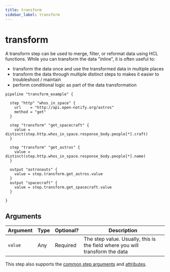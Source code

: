 ```yaml
---
title: transform
sidebar_label: transform
---
```



# transform

A transform step can be used to merge, filter, or reformat data using HCL functions.  While you can transform the data "inline", it is often useful to:
  - transform the data once and use the transformed data in multiple places
  - transform the data through multiple distinct steps to makes it easier to troubleshoot / maintain
  - perform conditional logic as part of the data transformation

```hcl
pipeline "transform_example" {

  step "http" "whos_in_space" {
    url    = "http://api.open-notify.org/astros"
    method = "get"
  }

  step "transform" "get_spacecraft" {
    value = distinct(step.http.whos_in_space.response_body.people[*].craft)
  }

  step "transform" "get_astros" {
    value = distinct(step.http.whos_in_space.response_body.people[*].name)
  }

  output "astronauts" {
    value = step.transform.get_astros.value
  }
  output "spacecraft" {
    value = step.transform.get_spacecraft.value
  }
  
}
```

## Arguments

| Argument        | Type    | Optional?  | Description
|-----------------|---------|------------|-----------------
| `value`        | Any     | Required | The step value.  Usually, this is the field where you will transform the data


This step also supports the [common step arguments](/docs/flowpipe-hcl/step/index#common-step-arguments) and [attributes](/docs/flowpipe-hcl/step/index#common-step-attributes-read-only).
